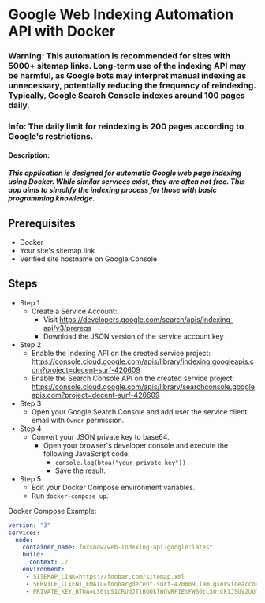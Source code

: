 # Google Web Indexing Automation API with Docker

### Warning: This automation is recommended for sites with 5000+ sitemap links. Long-term use of the indexing API may be harmful, as Google bots may interpret manual indexing as unnecessary, potentially reducing the frequency of reindexing. Typically, Google Search Console indexes around 100 pages daily.

### Info: The daily limit for reindexing is 200 pages according to Google's restrictions.

#### Description: 
##### This application is designed for automatic Google web page indexing using Docker. While similar services exist, they are often not free. This app aims to simplify the indexing process for those with basic programming knowledge.

## Prerequisites
- Docker
- Your site's sitemap link
- Verified site hostname on Google Console

## Steps

- Step 1
  - Create a Service Account:
    - Visit https://developers.google.com/search/apis/indexing-api/v3/prereqs
    - Download the JSON version of the service account key
- Step 2
  - Enable the Indexing API on the created service project: https://console.cloud.google.com/apis/library/indexing.googleapis.com?project=decent-surf-420609
  - Enable the Search Console API on the created service project: https://console.cloud.google.com/apis/library/searchconsole.googleapis.com?project=decent-surf-420609
- Step 3
  - Open your Google Search Console and add user the service client email with `Owner` permission.
- Step 4
  - Convert your JSON private key to base64.
    - Open your browser's developer console and execute the following JavaScript code:
      - `console.log(btoa("your private key"))`
      - Save the result.
- Step 5 
  - Edit your Docker Compose environment variables.
  - Run `docker-compose up`.

Docker Compose Example:
```yaml
version: "3"
services:
  node:
    container_name: foxsnow/web-indexing-api-google:latest 
    build: 
      context: ./
    environment:
     - SITEMAP_LINK=https://foobar.com/sitemap.xml
     - SERVICE_CLIENT_EMAIL=foobar@decent-surf-420609.iam.gserviceaccount.com
     - PRIVATE_KEY_BTOA=LS0tLS1CRUdJTiBQUklWQVRFIEtFWS0tLS0tCk1JSUV2UUlCQURBTk...
